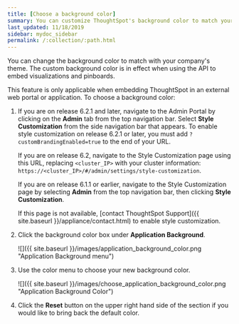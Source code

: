 ```yaml
---
title: [Choose a background color]
summary: You can customize ThoughtSpot's background color to match your company's theme.
last_updated: 11/18/2019
sidebar: mydoc_sidebar
permalink: /:collection/:path.html
---
```

You can change the background color to match with your company's theme. The custom background color is in effect when using the API to embed visualizations and pinboards.

This feature is only applicable when embedding ThoughtSpot in an external web portal or application. To choose a background color:

1. If you are on release 6.2.1 and later, navigate to the Admin Portal by clicking on the **Admin** tab from the top navigation bar. Select **Style Customization** from the side navigation bar that appears. To enable style customization on release 6.2.1 or later, you must add `?customBrandingEnabled=true` to the end of your URL.

    If you are on release 6.2, navigate to the Style Customization page using this URL, replacing `<cluster_IP>` with your cluster information: `https://<cluster_IP>/#/admin/settings/style-customization`.

    If you are on release 6.1.1 or earlier, navigate to the Style Customization page by selecting **Admin** from the top navigation bar, then clicking **Style Customization**.

    If this page is not available, [contact ThoughtSpot Support]({{ site.baseurl }}/appliance/contact.html) to enable style customization.


1. Click the background color box under **Application Background**.

     ![]({{ site.baseurl }}/images/application_background_color.png "Application Background menu")

2. Use the color menu to choose your new background color.

     ![]({{ site.baseurl }}/images/choose_application_background_color.png "Application Background Color")

3. Click the **Reset** button on the upper right hand side of the section if you would like to bring back the default color.
